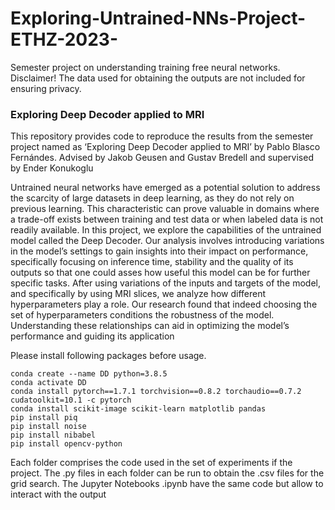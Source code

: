 # Exploring-Untrained-NNs-Project-ETHZ-2023-
Semester project on understanding training free neural networks. Disclaimer! The data used for obtaining the outputs are not included for ensuring privacy.

### Exploring Deep Decoder applied to MRI

This repository provides code to reproduce the results from the semester project named as ‘Exploring Deep Decoder applied to MRI’ by Pablo Blasco Fernándes. Advised by Jakob Geusen and Gustav Bredell and supervised by Ender Konukoglu

Untrained neural networks have emerged as a potential solution to address the scarcity of large
datasets in deep learning, as they do not rely on previous learning. This characteristic can prove
valuable in domains where a trade-off exists between training and test data or when labeled data
is not readily available. In this project, we explore the capabilities of the untrained model called
the Deep Decoder.
Our analysis involves introducing variations in the model’s settings to gain insights into their
impact on performance, specifically focusing on inference time, stability and the quality of its
outputs so that one could asses how useful this model can be for further specific tasks.
After using variations of the inputs and targets of the model, and specifically by using MRI
slices, we analyze how different hyperparameters play a role. Our research found that indeed
choosing the set of hyperparameters conditions the robustness of the model. Understanding these
relationships can aid in optimizing the model’s performance and guiding its application

Please install following packages before usage.

```
conda create --name DD python=3.8.5
conda activate DD
conda install pytorch==1.7.1 torchvision==0.8.2 torchaudio==0.7.2 cudatoolkit=10.1 -c pytorch
conda install scikit-image scikit-learn matplotlib pandas
pip install piq
pip install noise
pip install nibabel
pip install opencv-python
```

Each folder comprises the code used in the set of experiments if the project. The .py files in each folder can be run to obtain the .csv files for the grid search. The Jupyter Notebooks .ipynb have the same code but allow to interact with the output 
